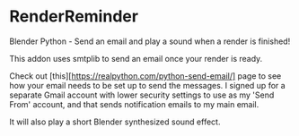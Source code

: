 # RenderReminder
Blender Python - Send an email and play a sound when a render is finished!

This addon uses smtplib to send an email once your render is ready.

Check out [this][https://realpython.com/python-send-email/] page to see how your email needs to be set up to send the messages. I signed up for a separate Gmail account with lower security settings to use as my 'Send From' account, and that sends notification emails to my main email.

It will also play a short Blender synthesized sound effect.

